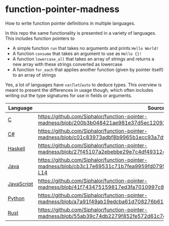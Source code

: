 # function-pointer-madness
How to write function pointer definitions in multiple languages.

In this repo the same functionality is presented in a variety of languages.
This includes function pointers to

- A simple function `run` that takes no arguments and prints `Hello World!`
- A function `consume` that takes an argument to use as `Hello {}!`
- A function `lowercase_all` that takes an array of strings and returns a new array with these strings converted as lowercase
- A function `for_each` that applies another function (given by pointer itself) to an array of strings

Yes, a lot of languages have `var`/`let`/`auto` to deduce types.
This overview is meant to present the differences in usage though, which often includes writing out the type signatures for use in fields or arguments.

| Language                                                                | Source example                                                                                                                                |
| ----------------------------------------------------------------------- | --------------------------------------------------------------------------------------------------------------------------------------------- |
| [C](https://uncyclopedia.com/wiki/C)                                    | https://github.com/Siphalor/function-pointer-madness/blob/200b3b048421ae981e37d5ec12091d8e8cbebd2e/src/main.c#L12-L15                         |
| [C#](https://uncyclopedia.com/wiki/C_Sharp)                             | https://github.com/Siphalor/function-pointer-madness/blob/c01c83973adbf8b9965b1ecc93a7df1290e4c568/src/csharp/Program.cs#L3-L6                |
| [Haskell](https://uncyclopedia.com/wiki/Haskell)                        | https://github.com/Siphalor/function-pointer-madness/blob/27f45107a2ebebbe29e7c4df493124599e742e86/src/haskell/main.hs#L7-L9                  |
| [Java](https://uncyclopedia.com/wiki/Java)                              | https://github.com/Siphalor/function-pointer-madness/blob/cb3c17e69531c71b7fea9959fd079565e8729317/src/java/src/main/java/de/Main.java#L9-L14 |
| [JavaScript](https://uncyclopedia.com/wiki/JavaScript)                  | https://github.com/Siphalor/function-pointer-madness/blob/41f743475159817ed3fa7010997c84d9a72038e4/src/main.js#L4-L6                          |
| [Python](https://en.uncyclopedia.co/wiki/Python_(programming_language)) | https://github.com/Siphalor/function-pointer-madness/blob/a7a91f49ab19edcba61d708276b619b122092320/src/main.py#L4-L7                          |
| [Rust](https://uncyclopedia.com/wiki/Rust_(programming_language))       | https://github.com/Siphalor/function-pointer-madness/blob/55ab39c74db2279f852fe572d61c7e9e103a6354/src/rust/src/main.rs#L2-L5                 |
